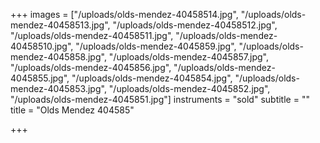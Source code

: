 +++
images = ["/uploads/olds-mendez-40458514.jpg", "/uploads/olds-mendez-40458513.jpg", "/uploads/olds-mendez-40458512.jpg", "/uploads/olds-mendez-40458511.jpg", "/uploads/olds-mendez-40458510.jpg", "/uploads/olds-mendez-4045859.jpg", "/uploads/olds-mendez-4045858.jpg", "/uploads/olds-mendez-4045857.jpg", "/uploads/olds-mendez-4045856.jpg", "/uploads/olds-mendez-4045855.jpg", "/uploads/olds-mendez-4045854.jpg", "/uploads/olds-mendez-4045853.jpg", "/uploads/olds-mendez-4045852.jpg", "/uploads/olds-mendez-4045851.jpg"]
instruments = "sold"
subtitle = ""
title = "Olds Mendez 404585"

+++
